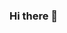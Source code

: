 ### Hi there 👋

<!--
**DenysAvia/DenysAvia** is a ✨ _special_ ✨ repository because its `README.md` (this file) appears on your GitHub profile.

![Header] (https://github.com/DenysAvia/DenysAvia/blob/main/assets/aviation-banner.jpg)  

About me

Languages and Tools

Follow me

- 🔭 I’m currently working on ...
- 🌱 I’m currently learning ...
- 👯 I’m looking to collaborate on ...
- 🤔 I’m looking for help with ...
- 💬 Ask me about ...
- 📫 How to reach me: ...
- 😄 Pronouns: ...
- ⚡ Fun fact: ...
-->
